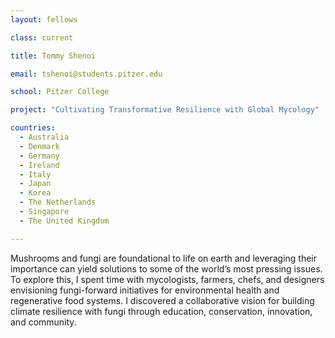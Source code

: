 ```yaml
---
layout: fellows

class: current

title: Tommy Shenoi

email: tshenoi@students.pitzer.edu

school: Pitzer College

project: "Cultivating Transformative Resilience with Global Mycology"

countries:
  - Australia
  - Denmark
  - Germany
  - Ireland
  - Italy
  - Japan
  - Korea
  - The Netherlands
  - Singapore
  - The United Kingdom

---
```


Mushrooms and fungi are foundational to life on earth and leveraging their importance can yield solutions to some of the world’s most pressing issues. To explore this, I spent time with mycologists, farmers, chefs, and designers envisioning fungi-forward initiatives for environmental health and regenerative food systems. I discovered a collaborative vision for building climate resilience with fungi through education, conservation, innovation, and community.
